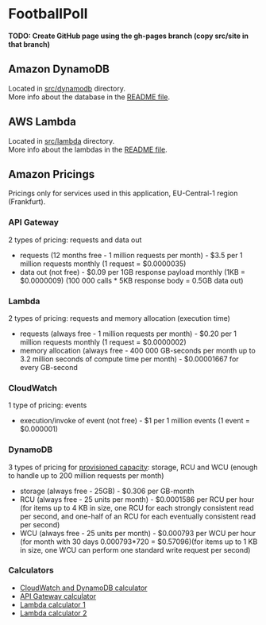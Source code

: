 # FootballPoll

**TODO: Create GitHub page using the gh-pages branch (copy src/site in that branch)**

## Amazon DynamoDB

Located in [src/dynamodb](https://github.com/MTrajK/FootballPoll/blob/master/src/dynamodb/) directory.\
More info about the database in the [README file](https://github.com/MTrajK/FootballPoll/blob/master/src/dynamodb/README.md).

## AWS Lambda

Located in [src/lambda](https://github.com/MTrajK/FootballPoll/blob/master/src/lambda/) directory.\
More info about the lambdas in the [README file](https://github.com/MTrajK/FootballPoll/blob/master/src/lambda/README.md).

## Amazon Pricings

Pricings only for services used in this application, EU-Central-1 region (Frankfurt).

### API Gateway

2 types of pricing: requests and data out

- requests (12 months free - 1 million requests per month) - $3.5 per 1 million requests monthly (1 request = $0.0000035)
- data out (not free) - $0.09 per 1GB response payload monthly (1KB = $0.0000009) (100 000 calls * 5KB response body = 0.5GB data out)

### Lambda

2 types of pricing: requests and memory allocation (execution time)

- requests (always free - 1 million requests per month) - $0.20 per 1 million requests monthly (1 request = $0.0000002)
- memory allocation (always free - 400 000 GB-seconds per month up to 3.2 million seconds of compute time per month) - $0.00001667 for every GB-second

### CloudWatch

1 type of pricing: events

- execution/invoke of event (not free) - $1 per 1 million events (1 event = $0.000001)

### DynamoDB

3 types of pricing for [provisioned capacity](https://aws.amazon.com/dynamodb/pricing/provisioned/): storage, RCU and WCU (enough to handle up to 200 million requests per month)

- storage (always free - 25GB) - $0.306 per GB-month
- RCU (always free - 25 units per month) - $0.0001586 per RCU per hour (for items up to 4 KB in size, one RCU for each strongly consistent read per second, and one-half of an RCU for each eventually consistent read per second)
- WCU (always free - 25 units per month) - $0.000793 per WCU per hour (for month with 30 days 0.000793*720 = $0.57096)(for items up to 1 KB in size, one WCU can perform one standard write request per second)

### Calculators

- [CloudWatch and DynamoDB calculator](https://calculator.s3.amazonaws.com/index.html)
- [API Gateway calculator](https://dashbird.io/api-gateway-cost-calculator/)
- [Lambda calculator 1](https://dashbird.io/lambda-cost-calculator/)
- [Lambda calculator 2](https://s3.amazonaws.com/lambda-tools/pricing-calculator.html)